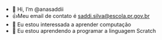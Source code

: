 - 👋 Hi, I’m @anasaddii
- :+1:Meu email de contato é saddi.silva@escola.pr.gov.br
- 👀 Eu estou interessada a aprender computação
- 🌱 Eu estou aprendendo a programar a linguagem Scratch 


<!---
anasaddii/anasaddii is a ✨ special ✨ repository because its `README.md` (this file) appears on your GitHub profile.
You can click the Preview link to take a look at your changes.
--->
